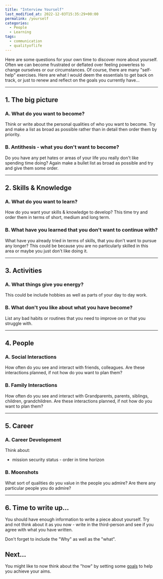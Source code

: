 ```yaml
---
title: "Interview Yourself"
last_modified_at: 2022-12-03T15:35:29+00:00
permalink: /yourself
categories:
  - People
  - Learning
tags:
  - communication
  - qualityoflife
---
```


Here are some questions for your own time to discover more about yourself. Often we can become frustrated or deflated over feeling powerless to change ourselves or our circumstances. Of course, there are many "self-help" exercises. Here are what I would deem the essentials to get back on track, or just to renew and reflect on the goals you currently have...

---

## 1. The big picture

### A. What do you want to become?

Think or write about the personal qualities of who you want to become. 
Try and make a list as broad as possible rather than in detail then order them by priority.

### B. Antithesis - what you don't want to become?

Do you have any pet hates or areas of your life you really don't like spending time doing? 
Again make a bullet list as broad as possible and try and give them some order.

---

## 2. Skills & Knowledge

### A. What do you want to learn?

How do you want your skills & knowledge to develop? 
This time try and order them in terms of short, medium and long term.

### B. What have you learned that you don't want to continue with?

What have you already tried in terms of skills, that you don't want to pursue any longer?
This could be because you are no particularly skilled in this area or maybe you just don't like doing it. 

---

## 3. Activities

### A. What things give you energy?

This could be include hobbies as well as parts of your day to day work.

### B. What don't you like about what you have become?

List any bad habits or routines that you need to improve on or that you struggle with.

---

## 4. People

### A. Social Interactions

How often do you see and interact with
friends, colleagues.
Are these interactions planned, if not how do you want to plan them?

### B. Family Interactions

How often do you see and interact with
Grandparents, parents, siblings, children, grandchildren.
Are these interactions planned, if not how do you want to plan them?

---

## 5. Career

### A. Career Development

Think about:
- mission security status - order in time horizon

### B. Moonshots

What sort of qualities do you value in the people you admire?
Are there any particular people you do admire?

---

## 6. Time to write up...

You should have enough information to write a piece about yourself.
Try and not think about it as you now - write in the third-person and see if you agree with what you have written.

Don't forget to include the "Why" as well as the "what". 

## Next...

You might like to now think about the "how" by setting some [goals](/goals) to help you achieve your aims.